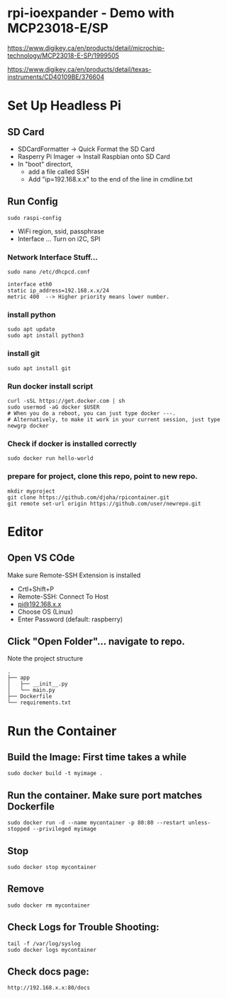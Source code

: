 # rpi-ioexpander - Demo with MCP23018-E/SP
https://www.digikey.ca/en/products/detail/microchip-technology/MCP23018-E-SP/1999505

https://www.digikey.ca/en/products/detail/texas-instruments/CD40109BE/376604

# Set Up Headless Pi
## SD Card
- SDCardFormatter -> Quick Format the SD Card
- Rasperry Pi Imager -> Install Raspbian onto SD Card
- In "boot" directort, 
  - add a file called SSH
  - Add "ip=192.168.x.x" to the end of the line in cmdline.txt

## Run Config
    sudo raspi-config

- WiFi region, ssid, passphrase 
- Interface ... Turn on i2C, SPI

### Network Interface Stuff...
    sudo nano /etc/dhcpcd.conf

    interface eth0
    static ip_address=192.168.x.x/24
    metric 400  --> Higher priority means lower number.

### install python
    sudo apt update
    sudo apt install python3

### install git
    sudo apt install git

### Run docker install script
    curl -sSL https://get.docker.com | sh
    sudo usermod -aG docker $USER
    # When you do a reboot, you can just type docker ---.
    # Alternatively, to make it work in your current session, just type
    newgrp docker

### Check if docker is installed correctly
    sudo docker run hello-world

### prepare for project, clone this repo, point to new repo.
    mkdir myproject
    git clone https://github.com/djoha/rpicontainer.git
    git remote set-url origin https://github.com/user/newrepo.git

# Editor
## Open VS COde
Make sure Remote-SSH Extension is installed

 - Crtl+Shift+P
 - Remote-SSH: Connect To Host
 - pi@192.168.x.x
 - Choose OS (Linux)
 - Enter Password (default: raspberry)

## Click "Open Folder"... navigate to repo.
Note the project structure

    .
    ├── app
    │   ├── __init__.py
    │   └── main.py
    ├── Dockerfile
    └── requirements.txt

# Run the Container

## Build the Image: First time takes a while
    sudo docker build -t myimage .

## Run the container.  Make sure port matches Dockerfile
    sudo docker run -d --name mycontainer -p 80:80 --restart unless-stopped --privileged myimage

## Stop
    sudo docker stop mycontainer
## Remove
    sudo docker rm mycontainer

## Check Logs for Trouble Shooting:
    tail -f /var/log/syslog
    sudo docker logs mycontainer

## Check docs page:
    http://192.168.x.x:80/docs

